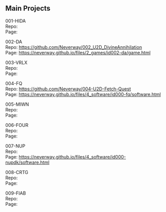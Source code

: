 __Main Projects__
--
001-HIDA
<br />Repo:
<br />Page:

002-DA
<br />Repo: https://github.com/Neverway/002_U2D_DivineAnnihilation
<br />Page: https://neverway.github.io/files/2_games/id002-da/game.html

003-VRLX
<br />Repo:
<br />Page: 

004-FQ
<br />Repo: https://github.com/Neverway/004-U2D-Fetch-Quest
<br />Page: https://neverway.github.io/files/4_software/id000-fq/software.html

005-MIWN
<br />Repo:
<br />Page:

006-FOUR
<br />Repo:
<br />Page:

007-NUP
<br />Repo:
<br />Page: https://neverway.github.io/files/4_software/id000-nupdk/software.html

008-CRTG
<br />Repo:
<br />Page:

009-FIAB
<br />Repo:
<br />Page:
